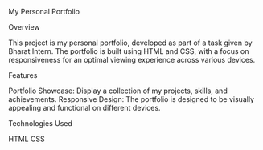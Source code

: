 My Personal Portfolio


Overview

This project is my personal portfolio, developed as part of a task given by Bharat Intern. The portfolio is built using HTML and CSS, with a focus on responsiveness for an optimal viewing experience across various devices.

Features

Portfolio Showcase: Display a collection of my projects, skills, and achievements.
Responsive Design: The portfolio is designed to be visually appealing and functional on different devices.

Technologies Used

HTML
CSS
